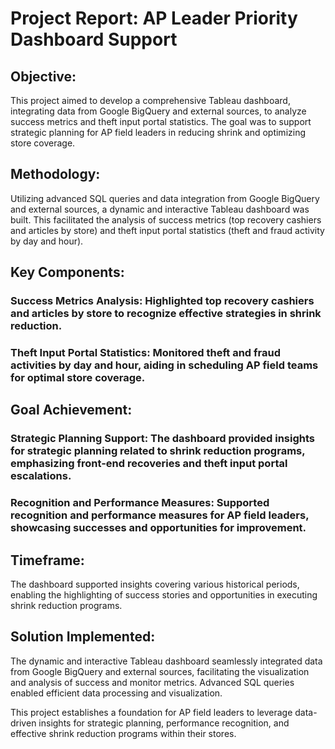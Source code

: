 # Project Report: AP Leader Priority Dashboard Support

## Objective:
This project aimed to develop a comprehensive Tableau dashboard, integrating data from Google BigQuery and external sources, to analyze success metrics and theft input portal statistics. The goal was to support strategic planning for AP field leaders in reducing shrink and optimizing store coverage.

## Methodology:
Utilizing advanced SQL queries and data integration from Google BigQuery and external sources, a dynamic and interactive Tableau dashboard was built. This facilitated the analysis of success metrics (top recovery cashiers and articles by store) and theft input portal statistics (theft and fraud activity by day and hour).

## Key Components:

### Success Metrics Analysis: Highlighted top recovery cashiers and articles by store to recognize effective strategies in shrink reduction.
### Theft Input Portal Statistics: Monitored theft and fraud activities by day and hour, aiding in scheduling AP field teams for optimal store coverage.

## Goal Achievement:

### Strategic Planning Support: The dashboard provided insights for strategic planning related to shrink reduction programs, emphasizing front-end recoveries and theft input portal escalations.
### Recognition and Performance Measures: Supported recognition and performance measures for AP field leaders, showcasing successes and opportunities for improvement.

## Timeframe:
The dashboard supported insights covering various historical periods, enabling the highlighting of success stories and opportunities in executing shrink reduction programs.

## Solution Implemented:

The dynamic and interactive Tableau dashboard seamlessly integrated data from Google BigQuery and external sources, facilitating the visualization and analysis of success and monitor metrics. Advanced SQL queries enabled efficient data processing and visualization.

This project establishes a foundation for AP field leaders to leverage data-driven insights for strategic planning, performance recognition, and effective shrink reduction programs within their stores.
